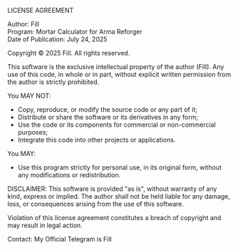 LICENSE AGREEMENT

Author: Fill  
Program: Mortar Calculator for Arma Reforger  
Date of Publication: July 24, 2025

Copyright © 2025 Fill. All rights reserved.

This software is the exclusive intellectual property of the author (Fill). Any use of this code, in whole or in part, without explicit written permission from the author is strictly prohibited.

You MAY NOT:
- Copy, reproduce, or modify the source code or any part of it;
- Distribute or share the software or its derivatives in any form;
- Use the code or its components for commercial or non-commercial purposes;
- Integrate this code into other projects or applications.

You MAY:
- Use this program strictly for personal use, in its original form, without any modifications or redistribution.

DISCLAIMER:
This software is provided "as is", without warranty of any kind, express or implied. The author shall not be held liable for any damage, loss, or consequences arising from the use of this software.

Violation of this license agreement constitutes a breach of copyright and may result in legal action.

Contact: My Official Telegram is Fill
